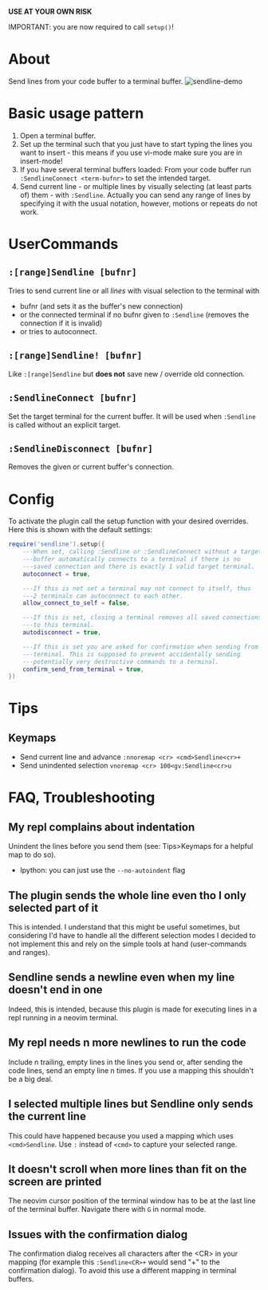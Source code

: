 **USE AT YOUR OWN RISK**

IMPORTANT: you are now required to call `setup()`!

# About
Send lines from your code buffer to a terminal buffer.
![sendline-demo](https://github.com/herrvonvoid/sendline/assets/46503017/332fad70-aa2c-4ecc-abf6-b394e433eccc)

# Basic usage pattern

1. Open a terminal buffer.
2. Set up the terminal such that you just have to start typing the lines
   you want to insert - this means if you use vi-mode make sure you are
   in insert-mode!
3. If you have several terminal buffers loaded: From your code buffer
   run `:SendlineConnect <term-bufnr>` to set the intended target.
4. Send current line - or multiple lines by visually selecting (at least
   parts of) them - with `:Sendline`. Actually you can send any range of
   lines by specifying it with the usual notation, however, motions or
   repeats do not work.

# UserCommands
## `:[range]Sendline [bufnr]`
Tries to send current line or all *lines* with visual selection
to the terminal with
  * bufnr (and sets it as the buffer's new connection)
  * or the connected terminal if no bufnr given to `:Sendline` (removes
    the connection if it is invalid)
  * or tries to autoconnect.

## `:[range]Sendline! [bufnr]`
Like `:[range]Sendline` but **does not** save new / override old
connection.

## `:SendlineConnect [bufnr]`
Set the target terminal for the current buffer. It will be used when
`:Sendline` is called without an explicit target.

## `:SendlineDisconnect [bufnr]`
Removes the given or current buffer's connection.

# Config
To activate the plugin call the setup function with your desired
overrides. Here this is shown with the default settings:
```lua
require('sendline').setup({
    ---When set, calling :Sendline or :SendlineConnect without a target
    ---buffer automatically connects to a terminal if there is no
    ---saved connection and there is exactly 1 valid target terminal.
    autoconnect = true,

    ---If this is not set a terminal may not connect to itself, thus
    ---2 terminals can autoconnect to each other.
    allow_connect_to_self = false,

    ---If this is set, closing a terminal removes all saved connections
    ---to this terminal.
    autodisconnect = true,

    ---If this is set you are asked for confirmation when sending from a
    ---terminal. This is supposed to prevent accidentally sending
    ---potentially very destructive commands to a terminal.
    confirm_send_from_terminal = true,
})
```

# Tips
## Keymaps

* Send current line and advance `:nnoremap <cr> <cmd>Sendline<cr>+`
* Send unindented selection `vnoremap <cr> 100<gv:Sendline<cr>u`

# FAQ, Troubleshooting
## My repl complains about indentation
Unindent the lines before you send them (see: Tips>Keymaps for a helpful
map to do so).

* Ipython: you can just use the `--no-autoindent` flag

## The plugin sends the whole line even tho I only selected part of it
This is intended. I understand that this might be useful sometimes, but
considering I'd have to handle all the different selection modes I
decided to not implement this and rely on the simple tools at hand
(user-commands and ranges).

## Sendline sends a newline even when my line doesn't end in one
Indeed, this is intended, because this plugin is made for executing
lines in a repl running in a neovim terminal.

## My repl needs n more newlines to run the code
Include n trailing, empty lines in the lines you send or, after sending
the code lines, send an empty line n times. If you use a mapping this
shouldn't be a big deal.

## I selected multiple lines but Sendline only sends the current line
This could have happened because you used a mapping which uses
`<cmd>Sendline`. Use `:` instead of `<cmd>` to capture your selected
range.

## It doesn't scroll when more lines than fit on the screen are printed
The neovim cursor position of the terminal window has to be at the last
line of the terminal buffer. Navigate there with `G` in normal mode.

## Issues with the confirmation dialog
The confirmation dialog receives all characters after the \<CR> in your
mapping (for example this `:Sendline<CR>+` would send "+" to the
confirmation dialog). To avoid this use a different mapping in terminal
buffers.
